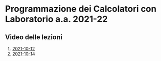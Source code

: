 # Programmazione dei Calcolatori con Laboratorio  a.a. 2021-22

## Video delle lezioni


1. [2021-10-12](https://www.dropbox.com/s/q511d12dlj5yzl0/20211012-lezione_1.mp4?dl=1)
1. [2021-10-14](https://www.dropbox.com/s/ne9a530s9uscmmm/20211014-lezione_2.mp4?dl=1)
